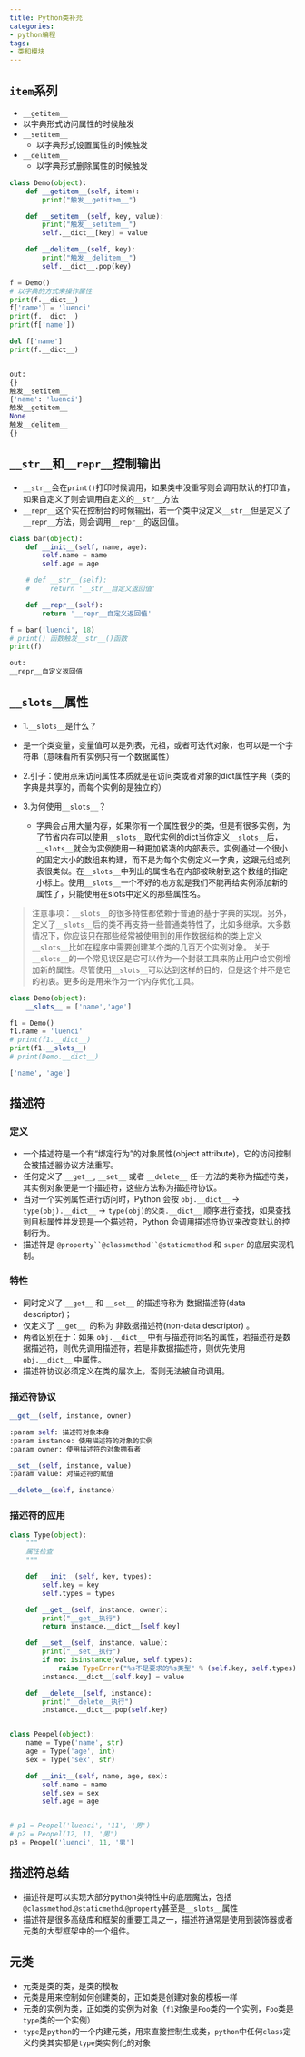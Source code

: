 ```yaml
---
title: Python类补充
categories: 
- python编程
tags: 
- 类和模块
---
```


## `item`系列

-  `__getitem__`
  - 以字典形式访问属性的时候触发
- `__setitem__`
  - 以字典形式设置属性的时候触发
- `__delitem__`
  - 以字典形式删除属性的时候触发

```python
class Demo(object):
    def __getitem__(self, item):
        print("触发__getitem__")

    def __setitem__(self, key, value):
        print("触发__setitem__")
        self.__dict__[key] = value

    def __delitem__(self, key):
        print("触发__delitem__")
        self.__dict__.pop(key)

f = Demo()
# 以字典的方式来操作属性
print(f.__dict__)
f['name'] = 'luenci'
print(f.__dict__)
print(f['name'])

del f['name']
print(f.__dict__)


out:
{}
触发__setitem__
{'name': 'luenci'}
触发__getitem__
None
触发__delitem__
{}
```

## `__str__`和`__repr__`控制输出

- `__str__`会在`print()`打印时候调用，如果类中没重写则会调用默认的打印值，如果自定义了则会调用自定义的`__str__`方法
- `__repr__`这个实在控制台的时候输出，若一个类中没定义`__str__`但是定义了`__repr__`方法，则会调用`__repr__`的返回值。

```python
class bar(object):
    def __init__(self, name, age):
        self.name = name
        self.age = age

    # def __str__(self):
    #     return '__str__自定义返回值'

    def __repr__(self):
        return '__repr__自定义返回值'

f = bar('luenci', 18)
# print() 函数触发__str__()函数
print(f)

out:
__repr__自定义返回值

```

## `__slots__`属性

- 1.`__slots__`是什么？
- 是一个类变量，变量值可以是列表，元祖，或者可迭代对象，也可以是一个字符串（意味看所有实例只有一个数据属性）
  
- 2.引子：使用点来访问属性本质就是在访问类或者对象的dict属性字典（类的字典是共享的，而每个实例的是独立的）

- 3.为何使用`__slots__`？

  - 字典会占用大量内存，如果你有一个属性很少的类，但是有很多实例，为了节省内存可以使用`__slots__`取代实例的dict当你定义`__slots__`后，`__slots__`就会为实例使用一种更加紧凑的内部表示。实例通过一个很小的固定大小的数组来构建，而不是为每个实例定义一字典，这跟元组或列表很类似。在`__slots__`中列出的属性名在内部被映射到这个数组的指定小标上。使用`__slots__`一个不好的地方就是我们不能再给实例添加新的属性了，只能使用在slots中定义的那些属性名。

> 注意事项：`__slots__`的很多特性都依赖于普通的基于字典的实现。另外，定义了`__slots__`后的类不再支持一些普通类特性了，比如多继承。大多数情况下，你应该只在那些经常被使用到的用作数据结构的类上定义`__slots__`比如在程序中需要创建某个类的几百万个实例对象。
  > 关于`__slots__`的一个常见误区是它可以作为一个封装工具来防止用户给实例增加新的属性。尽管使用`__slots__`可以达到这样的目的，但是这个并不是它的初衷。更多的是用来作为一个内存优化工具。

```python
class Demo(object):
    __slots__ = ['name','age']

f1 = Demo()
f1.name = 'luenci'
# print(f1.__dict__)
print(f1.__slots__)
# print(Demo.__dict__)

['name', 'age']
```

<!-- more -->

## 描述符

### 定义

- 一个描述符是一个有“绑定行为”的对象属性(object attribute)，它的访问控制会被描述器协议方法重写。
- 任何定义了 `__get__`, `__set__` 或者 `__delete__` 任一方法的类称为描述符类，其实例对象便是一个描述符，这些方法称为描述符协议。
- 当对一个实例属性进行访问时，Python 会按 `obj.__dict__` → `type(obj).__dict__` → `type(obj)的父类.__dict__` 顺序进行查找，如果查找到目标属性并发现是一个描述符，Python 会调用描述符协议来改变默认的控制行为。
- 描述符是 `@property``@classmethod``@staticmethod` 和 `super` 的底层实现机制。

### 特性

- 同时定义了 `__get__` 和 `__set__` 的描述符称为 数据描述符(data descriptor)；
- 仅定义了 `__get__ `的称为 非数据描述符(non-data descriptor) 。
- 两者区别在于：如果 `obj.__dict__` 中有与描述符同名的属性，若描述符是数据描述符，则优先调用描述符，若是非数据描述符，则优先使用 `obj.__dict__` 中属性。
- 描述符协议必须定义在类的层次上，否则无法被自动调用。

###  描述符协议

```python
__get__(self, instance, owner)

:param self: 描述符对象本身
:param instance: 使用描述符的对象的实例
:param owner: 使用描述符的对象拥有者
```

```python
__set__(self, instance, value)
:param value: 对描述符的赋值
```

```python
__delete__(self, instance)
```

### 描述符的应用

```python
class Type(object):
    """
    属性检查
    """

    def __init__(self, key, types):
        self.key = key
        self.types = types

    def __get__(self, instance, owner):
        print("__get__执行")
        return instance.__dict__[self.key]

    def __set__(self, instance, value):
        print("__set__执行")
        if not isinstance(value, self.types):
            raise TypeError("%s不是要求的%s类型" % (self.key, self.types))
        instance.__dict__[self.key] = value

    def __delete__(self, instance):
        print("__delete__执行")
        instance.__dict__.pop(self.key)


class Peopel(object):
    name = Type('name', str)
    age = Type('age', int)
    sex = Type('sex', str)

    def __init__(self, name, age, sex):
        self.name = name
        self.sex = sex
        self.age = age


# p1 = Peopel('luenci', '11', '男')
# p2 = Peopel(12, 11, '男')
p3 = Peopel('luenci', 11, '男')

```

## 描述符总结

- 描述符是可以实现大部分python类特性中的底层魔法，包括`@classmethod`.`@staticmethd`.`@property`甚至是`__slots__`属性
- 描述符是很多高级库和框架的重要工具之一，描述符通常是使用到装饰器或者元类的大型框架中的一个组件。

## 元类

- 元类是类的类，是类的模板
- 元类是用来控制如何创建类的，正如类是创建对象的模板一样
- 元类的实例为类，正如类的实例为对象（`f1`对象是`Foo`类的一个实例，`Foo`类是`type`类的一个实例）
- `type`是`python`的一个内建元类，用来直接控制生成类，`python`中任何`class`定义的类其实都是`type`类实例化的对象